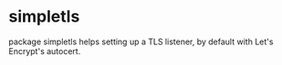 # simpletls
package simpletls helps setting up a TLS listener, by default with Let's Encrypt's autocert.
